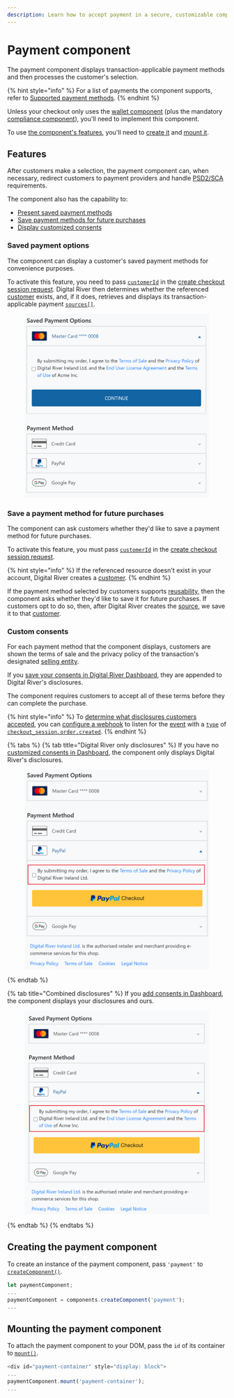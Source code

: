 ```yaml
---
description: Learn how to accept payment in a secure, customizable component
---
```


# Payment component

The payment component displays transaction-applicable payment methods and then processes the customer's selection.&#x20;

{% hint style="info" %}
For a list of payments the component supports, refer to [Supported payment methods](../../../../payments/supported-payment-methods/).
{% endhint %}

Unless your checkout only uses the [wallet component](wallet-component.md) (plus the mandatory [compliance component](compliance-component.md)), you'll need to implement this component.

To use [the component's features](payment-component.md#features), you'll need to [create it](payment-component.md#creating-the-payment-component) and [mount it](payment-component.md#mounting-the-payment-component).&#x20;

## Features

After customers make a selection, the payment component can, when necessary, redirect customers to payment providers and handle [PSD2/SCA](../../../../payments/psd2-and-sca/) requirements.&#x20;

The component also has the capability to:

* [Present saved payment methods](payment-component.md#saved-payment-options)
* [Save payment methods for future purchases](payment-component.md#save-a-payment-method-for-future-purchases)&#x20;
* [Display customized consents](payment-component.md#custom-consents)

### Saved payment options

The component can display a customer's saved payment methods for convenience purposes.

To activate this feature, you need to pass [`customerId`](../../../digital-river-api-reference/checkout-sessions.md#customer-identifier) in the [create checkout session request](https://www.digitalriver.com/docs/digital-river-api-reference/#tag/Drop-in-Checkout-Sessions/operation/createDropInCheckoutSession). Digital River then determines whether the referenced [customer](https://www.digitalriver.com/docs/digital-river-api-reference/#tag/Customers) exists, and, if it does, retrieves and displays its transaction-applicable payment [`sources[]`](../../../../payments/payment-sources/).



<figure><img src="../../../../.gitbook/assets/saved payment methods.png" alt=""><figcaption></figcaption></figure>

### Save a payment method for future purchases

The component can ask customers whether they'd like to save a payment method for future purchases.&#x20;

To activate this feature, you must pass [`customerId`](../../../digital-river-api-reference/checkout-sessions.md#customer-identifier) in the [create checkout session request](https://www.digitalriver.com/docs/digital-river-api-reference/#tag/Drop-in-Checkout-Sessions/operation/createDropInCheckoutSession).&#x20;

{% hint style="info" %}
If the referenced resource doesn't exist in your account, Digital River creates a [customer](https://www.digitalriver.com/docs/digital-river-api-reference/#tag/Customers). &#x20;
{% endhint %}

If the payment method selected by customers supports [reusability](../../../../payments/payment-sources/#reusable-or-single-use), then the component asks whether they'd like to save it for future purchases. If customers opt to do so, then, after Digital River creates the [source](https://www.digitalriver.com/docs/digital-river-api-reference/#tag/Sources), we save it to that [customer](https://www.digitalriver.com/docs/digital-river-api-reference/#tag/Customers).&#x20;

### Custom consents

For each payment method that the component displays, customers are shown the terms of sale and the privacy policy of the transaction's designated [selling entity](../../../../integration-options/checkouts/creating-checkouts/selling-entities.md).

If you [save your consents in Digital River Dashboard](../../../../administration/dashboard/settings/prebuilt-checkout.md), they are appended to Digital River's disclosures.&#x20;

The component requires customers to accept all of these terms before they can complete the purchase. &#x20;

{% hint style="info" %}
To [determine what disclosures customers accepted](../../../../integration-options/low-code-checkouts/handling-completed-checkout-sessions.md#determine-what-disclosures-customers-accepted), you can [configure a webhook](../../../../order-management/events-and-webhooks-1/webhooks/creating-a-webhook.md) to listen for the [event](https://www.digitalriver.com/docs/digital-river-api-reference/#tag/Events) with a [`type`](../../../../order-management/events-and-webhooks-1/events-1/#event-types) of [`checkout_session.order.created`](../../../../order-management/events-and-webhooks-1/events-1/event-types.md#checkout\_session.order.created).
{% endhint %}

{% tabs %}
{% tab title="Digital River only disclosures" %}
If you have no [customized consents in Dashboard](../../../../administration/dashboard/settings/prebuilt-checkout.md), the component only displays Digital River's disclosures.

<figure><img src="../../../../.gitbook/assets/no appended consents.png" alt=""><figcaption></figcaption></figure>
{% endtab %}

{% tab title="Combined disclosures" %}
If you [add consents in Dashboard](../../../../administration/dashboard/settings/prebuilt-checkout.md), the component displays your disclosures and ours.

<figure><img src="../../../../.gitbook/assets/appended consents (1).png" alt=""><figcaption></figcaption></figure>
{% endtab %}
{% endtabs %}

## Creating the payment component

To create an instance of the payment component, pass `'payment'` to [`createComponent()`](./#createcomponent-componenttype).&#x20;

```javascript
let paymentComponent;
...
paymentComponent = components.createComponent('payment');
...
```

## Mounting the payment component

To attach the payment component to your DOM, pass the `id` of its container to [`mount()`](./#mount-elementid).&#x20;

```javascript
<div id="payment-container" style="display: block">
...
paymentComponent.mount('payment-container');
...
```
